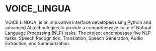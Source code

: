 # VOICE_LINGUA
VOICE LINGUA, is an innovative interface developed using Python and advanced AI technologies to provide a comprehensive suite of Natural Language Processing (NLP) tasks.
The project encompasses five NLP tasks: Speech Recognition, Translation, Speech Generation, Audio Extraction, and Summarization.
